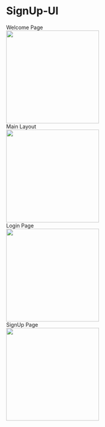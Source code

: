 # SignUp-UI
Welcome Page
<br><img src="https://user-images.githubusercontent.com/47169164/99920711-19117800-2cda-11eb-95e7-40d0f2b840ec.jpg" width=250 align=top><br>
Main Layout
<br><img src="https://user-images.githubusercontent.com/47169164/99920708-17e04b00-2cda-11eb-8c0b-9bb702b1a8b7.jpg" width=250 align=center><br>
Login Page
<br><img src="https://user-images.githubusercontent.com/47169164/99920709-1878e180-2cda-11eb-81eb-a73387a7cd6f.jpg" width=250 align=top><br>
SignUp Page
<br><img src="https://user-images.githubusercontent.com/47169164/99920710-19117800-2cda-11eb-805e-d7132cc3fb1a.jpg" width=250 align=top><br>

